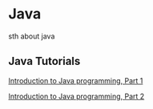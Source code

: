 # Java
sth about java

## Java Tutorials

[Introduction to Java programming, Part 1](https://www.ibm.com/developerworks/java/tutorials/j-introtojava1/index.html)

[Introduction to Java programming, Part 2](https://www.ibm.com/developerworks/java/tutorials/j-introtojava2/index.html)
